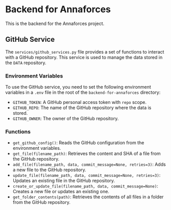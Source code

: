 # Backend for Annaforces

This is the backend for the Annaforces project.

## GitHub Service

The `services/github_services.py` file provides a set of functions to interact with a GitHub repository. This service is used to manage the data stored in the `DATA` repository.

### Environment Variables

To use the GitHub service, you need to set the following environment variables in a `.env` file in the root of the `backend-for-annaforces` directory:

- `GITHUB_TOKEN`: A GitHub personal access token with `repo` scope.
- `GITHUB_REPO`: The name of the GitHub repository where the data is stored.
- `GITHUB_OWNER`: The owner of the GitHub repository.

### Functions

- `get_github_config()`: Reads the GitHub configuration from the environment variables.
- `get_file(filename_path)`: Retrieves the content and SHA of a file from the GitHub repository.
- `add_file(filename_path, data, commit_message=None, retries=3)`: Adds a new file to the GitHub repository.
- `update_file(filename_path, data, commit_message=None, retries=3)`: Updates an existing file in the GitHub repository.
- `create_or_update_file(filename_path, data, commit_message=None)`: Creates a new file or updates an existing one.
- `get_folder_contents(path)`: Retrieves the contents of all files in a folder from the GitHub repository.
